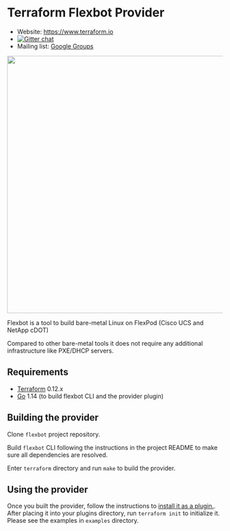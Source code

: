 Terraform Flexbot Provider
==========================

- Website: https://www.terraform.io
- [![Gitter chat](https://badges.gitter.im/hashicorp-terraform/Lobby.png)](https://gitter.im/hashicorp-terraform/Lobby)
- Mailing list: [Google Groups](http://groups.google.com/group/terraform-tool)

<img src="https://cdn.rawgit.com/hashicorp/terraform-website/master/content/source/assets/images/logo-hashicorp.svg" width="600px">

Flexbot is a tool to build bare-metal Linux on FlexPod (Cisco UCS and NetApp cDOT)

Compared to other bare-metal tools it does not require any additional infrastructure like PXE/DHCP servers.

Requirements
------------

- [Terraform](https://www.terraform.io/downloads.html) 0.12.x
- [Go](https://golang.org/doc/install) 1.14 (to build flexbot CLI and the provider plugin)

Building the provider
---------------------

Clone `flexbot` project repository.

Build `flexbot` CLI following the instructions in the project README to make sure all dependencies are resolved.

Enter `terraform`  directory and run `make` to build the provider.


Using the provider
------------------
Once you built the provider, follow the instructions to [install it as a plugin.](https://www.terraform.io/docs/plugins/basics.html#installing-plugins).
After placing it into your plugins directory, run `terraform init` to initialize it.
Please see the examples in `examples` directory.
